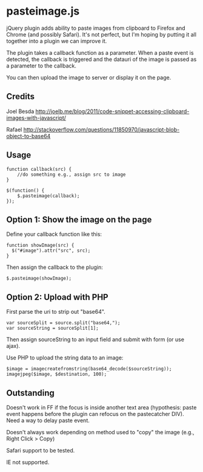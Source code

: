 pasteimage.js
==============

jQuery plugin adds ability to paste images from clipboard to Firefox and Chrome (and possibly Safari). It's not perfect, but I'm hoping by putting it all together into a plugin we can improve it.

The plugin takes a callback function as a parameter. When a paste event is detected, the callback is triggered and the datauri of the image is passed as a parameter to the callback.

You can then upload the image to server or display it on the page.

Credits
----------------------------------------

Joel Besda http://joelb.me/blog/2011/code-snippet-accessing-clipboard-images-with-javascript/

Rafael http://stackoverflow.com/questions/11850970/javascript-blob-object-to-base64

Usage
----------------------------------------

	function callback(src) {
		//do something e.g., assign src to image
	}

	$(function() {
		$.pasteimage(callback);
	});

Option 1: Show the image on the page
----------------------------------------

  Define your callback function like this:
  
    function showImage(src) {
      $("#image").attr("src", src);
    }
  
  Then assign the callback to the plugin:
  
    $.pasteimage(showImage);
  
Option 2: Upload with PHP
------------------------------

  First parse the uri to strip out "base64".
  
    var sourceSplit = source.split("base64,");
    var sourceString = sourceSplit[1];
  
  Then assign sourceString to an input field and submit with form (or use ajax).
  
  Use PHP to upload the string data to an image:
  
  	$image = imagecreatefromstring(base64_decode($sourceString));
  	imagejpeg($image, $destination, 100);

Outstanding
-------------------
Doesn't work in FF if the focus is inside another text area (hypothesis: paste event happens before the plugin can refocus on the pastecatcher DIV). Need a way to delay paste event.

Doesn't always work depending on method used to "copy" the image (e.g., Right Click > Copy)

Safari support to be tested.

IE not supported.
